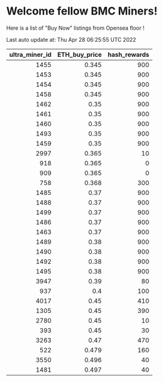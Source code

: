 # Welcome fellow BMC Miners!
Here is a list of "Buy Now" listings from Opensea floor !


Last auto update at: Thu Apr 28 06:25:55 UTC 2022


|   ultra_miner_id |   ETH_buy_price |   hash_rewards |
|-----------------:|----------------:|---------------:|
|             1455 |           0.345 |            900 |
|             1453 |           0.345 |            900 |
|             1454 |           0.345 |            900 |
|             1458 |           0.345 |            900 |
|             1462 |           0.35  |            900 |
|             1461 |           0.35  |            900 |
|             1460 |           0.35  |            900 |
|             1493 |           0.35  |            900 |
|             1459 |           0.35  |            900 |
|             2997 |           0.365 |             10 |
|              918 |           0.365 |              0 |
|              909 |           0.365 |              0 |
|              758 |           0.368 |            300 |
|             1485 |           0.37  |            900 |
|             1488 |           0.37  |            900 |
|             1499 |           0.37  |            900 |
|             1486 |           0.37  |            900 |
|             1463 |           0.37  |            900 |
|             1489 |           0.38  |            900 |
|             1490 |           0.38  |            900 |
|             1492 |           0.38  |            900 |
|             1495 |           0.38  |            900 |
|             3947 |           0.39  |             80 |
|              937 |           0.4   |            100 |
|             4017 |           0.45  |            410 |
|             1305 |           0.45  |            390 |
|             2780 |           0.45  |             10 |
|              393 |           0.45  |             30 |
|             3263 |           0.47  |            470 |
|              522 |           0.479 |            160 |
|             3550 |           0.496 |             40 |
|             1481 |           0.497 |             40 |